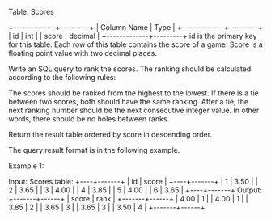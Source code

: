  Table: Scores
 
 
 +-------------+---------+
 | Column Name | Type    |
 +-------------+---------+
 | id          | int     |
 | score       | decimal |
 +-------------+---------+
 id is the primary key for this table.
 Each row of this table contains the score of a game. Score is a floating
 point value with two decimal places.
 
 
 
 
 Write an SQL query to rank the scores. The ranking should be calculated
 according to the following rules:
 
 
 The scores should be ranked from the highest to the lowest.
 If there is a tie between two scores, both should have the same ranking.
 After a tie, the next ranking number should be the next consecutive integer
 value. In other words, there should be no holes between ranks.
 
 
 Return the result table ordered by score in descending order.
 
 The query result format is in the following example.
 
 
 Example 1:
 
 
 Input: 
 Scores table:
 +----+-------+
 | id | score |
 +----+-------+
 | 1  | 3.50  |
 | 2  | 3.65  |
 | 3  | 4.00  |
 | 4  | 3.85  |
 | 5  | 4.00  |
 | 6  | 3.65  |
 +----+-------+
 Output: 
 +-------+------+
 | score | rank |
 +-------+------+
 | 4.00  | 1    |
 | 4.00  | 1    |
 | 3.85  | 2    |
 | 3.65  | 3    |
 | 3.65  | 3    |
 | 3.50  | 4    |
 +-------+------+
 
 


